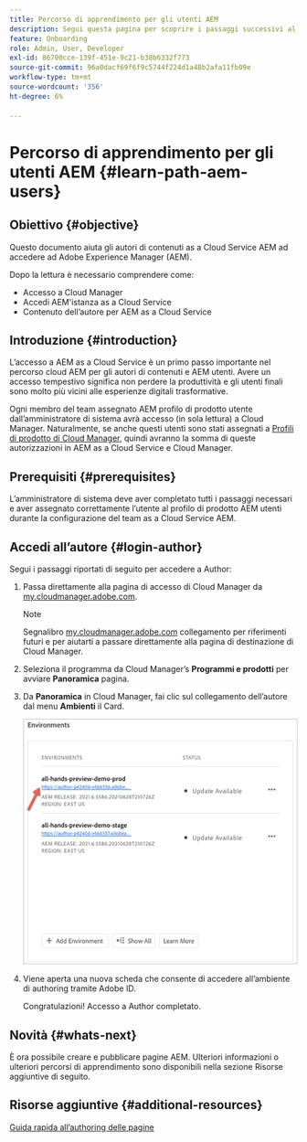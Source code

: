 ```yaml
---
title: Percorso di apprendimento per gli utenti AEM
description: Segui questa pagina per scoprire i passaggi successivi al recupero dell’accesso, se sei un utente AEM
feature: Onboarding
role: Admin, User, Developer
exl-id: 86700cce-139f-451e-9c21-b38b6332f773
source-git-commit: 96a0dacf69f6f9c5744f224d1a48b2afa11fb09e
workflow-type: tm+mt
source-wordcount: '356'
ht-degree: 6%

---
```


# Percorso di apprendimento per gli utenti AEM {#learn-path-aem-users}

## Obiettivo {#objective}

Questo documento aiuta gli autori di contenuti as a Cloud Service AEM ad accedere ad Adobe Experience Manager (AEM).

Dopo la lettura è necessario comprendere come:

* Accesso a Cloud Manager
* Accedi AEM&#39;istanza as a Cloud Service
* Contenuto dell’autore per AEM as a Cloud Service

## Introduzione  {#introduction}

L’accesso a AEM as a Cloud Service è un primo passo importante nel percorso cloud AEM per gli autori di contenuti e AEM utenti. Avere un accesso tempestivo significa non perdere la produttività e gli utenti finali sono molto più vicini alle esperienze digitali trasformative.

Ogni membro del team assegnato AEM profilo di prodotto utente dall’amministratore di sistema avrà accesso (in sola lettura) a Cloud Manager. Naturalmente, se anche questi utenti sono stati assegnati a [Profili di prodotto di Cloud Manager](https://experienceleague.adobe.com/docs/experience-manager-cloud-service/onboarding/onboarding-concepts/aem-cs-team-product-profiles.html?lang=en#cloud-manager-product-profiles), quindi avranno la somma di queste autorizzazioni in AEM as a Cloud Service e Cloud Manager.

## Prerequisiti  {#prerequisites}

L’amministratore di sistema deve aver completato tutti i passaggi necessari e aver assegnato correttamente l’utente al profilo di prodotto AEM utenti durante la configurazione del team as a Cloud Service AEM.

## Accedi all’autore {#login-author}

Segui i passaggi riportati di seguito per accedere a Author:

1. Passa direttamente alla pagina di accesso di Cloud Manager da [my.cloudmanager.adobe.com](https://my.cloudmanager.adobe.com/).

   >[!NOTE]
   >Segnalibro [my.cloudmanager.adobe.com](https://my.cloudmanager.adobe.com/) collegamento per riferimenti futuri e per aiutarti a passare direttamente alla pagina di destinazione di Cloud Manager.

1. Seleziona il programma da Cloud Manager’s **Programmi e prodotti** per avviare **Panoramica** pagina.

1. Da **Panoramica** in Cloud Manager, fai clic sul collegamento dell’autore dal menu **Ambienti** il Card.

   ![](/help/journey-onboarding/assets/author-environ.png)

1. Viene aperta una nuova scheda che consente di accedere all’ambiente di authoring tramite Adobe ID.

   Congratulazioni! Accesso a Author completato.

## Novità {#whats-next}

È ora possibile creare e pubblicare pagine AEM. Ulteriori informazioni o ulteriori percorsi di apprendimento sono disponibili nella sezione Risorse aggiuntive di seguito.

## Risorse aggiuntive {#additional-resources}

[Guida rapida all’authoring delle pagine](https://experienceleague.adobe.com/docs/experience-manager-cloud-service/sites/authoring/getting-started/quick-start.html?lang=en)
